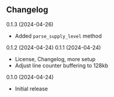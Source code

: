 Changelog
---------

0.1.3 (2024-04-26)
- Added `parse_supply_level` method

0.1.2 (2024-04-24)
0.1.1 (2024-04-24)
- License, Changelog, more setup
- Adjust line counter buffering to 128kb

0.1.0 (2024-04-24)
- Initial release
